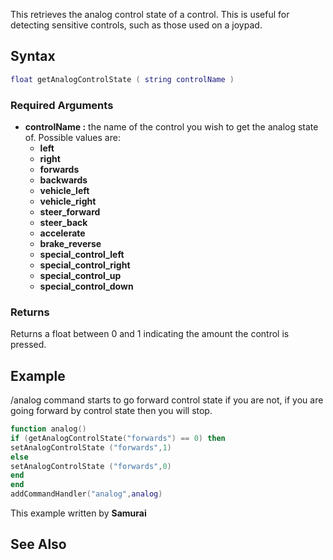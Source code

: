 This retrieves the analog control state of a control. This is useful for detecting sensitive controls, such as those used on a joypad.

Syntax
------

``` lua
float getAnalogControlState ( string controlName )
```

### Required Arguments

-   **controlName :** the name of the control you wish to get the analog state of. Possible values are:
    -   **left**
    -   **right**
    -   **forwards**
    -   **backwards**
    -   **vehicle\_left**
    -   **vehicle\_right**
    -   **steer\_forward**
    -   **steer\_back**
    -   **accelerate**
    -   **brake\_reverse**
    -   **special\_control\_left**
    -   **special\_control\_right**
    -   **special\_control\_up**
    -   **special\_control\_down**

### Returns

Returns a float between 0 and 1 indicating the amount the control is pressed.

Example
-------

/analog command starts to go forward control state if you are not, if you are going forward by control state then you will stop.

``` lua
function analog()
if (getAnalogControlState("forwards") == 0) then
setAnalogControlState ("forwards",1)
else
setAnalogControlState ("forwards",0)
end
end
addCommandHandler("analog",analog)
```

This example written by **Samurai**

See Also
--------
